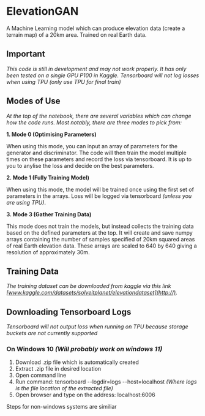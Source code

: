 # ElevationGAN
A Machine Learning model which can produce elevation data (create a terrain map) of a 20km area. Trained on real Earth data.

## Important
*This code is still in development and may not work properly.*
*It has only been tested on a single GPU P100 in Kaggle.*
*Tensorboard will not log losses when using TPU (only use TPU for final train)*

## Modes of Use
*At the top of the notebook, there are several variables which can change how the code runs. Most notably, there are three modes to pick from:*

**1. Mode 0 (Optimising Parameters)**

 When using this mode, you can input an array of parameters for the generator and discriminator. The code will then train the model multiple times on these parameters and record the loss via tensorboard. It is up to you to anylise the loss and decide on the best parameters.
 
 **2. Mode 1 (Fully Training Model)**
 
 When using this mode, the model will be trained once using the first set of parameters in the arrays. Loss will be logged via tensorboard *(unless you are using TPU)*.
 
 **3. Mode 3 (Gather Training Data)**
 
 This mode does not train the models, but instead collects the training data based on the defined parameters at the top. It will create and save numpy arrays containing the number of samples specified of 20km squared areas of real Earth elevation data. These arrays are scaled to 640 by 640 giving a resolution of approximately 30m. 

## Training Data
*The training dataset can be downloaded from kaggle via this link [www.kaggle.com/datasets/solveitplanet/elevationdataset](http://).*

## Downloading Tensorboard Logs
*Tensorboard will not output loss when running on TPU because storage buckets are not currently supported*

### On Windows 10 *(Will probably work on windows 11)*
1. Download .zip file which is automatically created
2. Extract .zip file in desired location
3. Open command line
4. Run command: tensorboard --logdir=logs --host=localhost  *(Where logs is the file location of the extracted file)*
5. Open browser and type on the address: localhost:6006

Steps for non-windows systems are similiar
